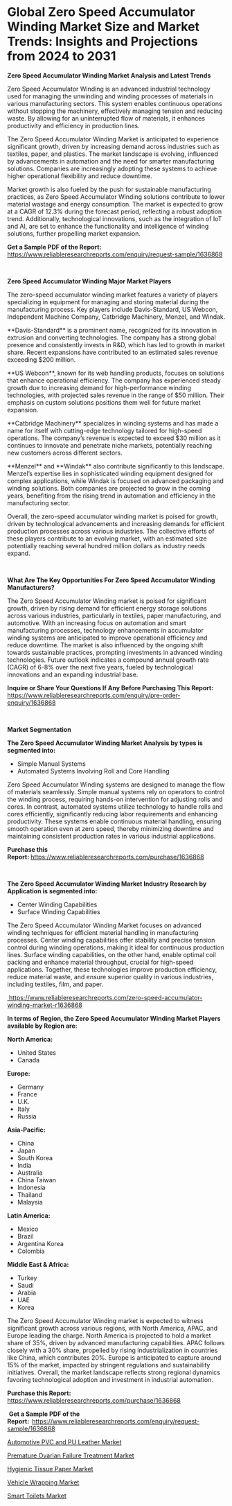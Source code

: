 <p><h1>Global Zero Speed Accumulator Winding Market Size and Market Trends: Insights and Projections from 2024 to 2031</h1></p><p><strong>Zero Speed Accumulator Winding Market Analysis and Latest Trends</strong></p>
<p><p>Zero Speed Accumulator Winding is an advanced industrial technology used for managing the unwinding and winding processes of materials in various manufacturing sectors. This system enables continuous operations without stopping the machinery, effectively managing tension and reducing waste. By allowing for an uninterrupted flow of materials, it enhances productivity and efficiency in production lines.</p><p>The Zero Speed Accumulator Winding Market is anticipated to experience significant growth, driven by increasing demand across industries such as textiles, paper, and plastics. The market landscape is evolving, influenced by advancements in automation and the need for smarter manufacturing solutions. Companies are increasingly adopting these systems to achieve higher operational flexibility and reduce downtime.</p><p>Market growth is also fueled by the push for sustainable manufacturing practices, as Zero Speed Accumulator Winding solutions contribute to lower material wastage and energy consumption. The market is expected to grow at a CAGR of 12.3% during the forecast period, reflecting a robust adoption trend. Additionally, technological innovations, such as the integration of IoT and AI, are set to enhance the functionality and intelligence of winding solutions, further propelling market expansion.</p></p>
<p><strong>Get a Sample PDF of the Report:&nbsp;</strong> <a href="https://www.reliableresearchreports.com/enquiry/request-sample/1636868">https://www.reliableresearchreports.com/enquiry/request-sample/1636868</a></p>
<p>&nbsp;</p>
<p><strong>Zero Speed Accumulator Winding Major Market Players</strong></p>
<p><p>The zero-speed accumulator winding market features a variety of players specializing in equipment for managing and storing material during the manufacturing process. Key players include Davis-Standard, US Webcon, Independent Machine Company, Catbridge Machinery, Menzel, and Windak.</p><p>**Davis-Standard** is a prominent name, recognized for its innovation in extrusion and converting technologies. The company has a strong global presence and consistently invests in R&D, which has led to growth in market share. Recent expansions have contributed to an estimated sales revenue exceeding $200 million.</p><p>**US Webcon**, known for its web handling products, focuses on solutions that enhance operational efficiency. The company has experienced steady growth due to increasing demand for high-performance winding technologies, with projected sales revenue in the range of $50 million. Their emphasis on custom solutions positions them well for future market expansion.</p><p>**Catbridge Machinery** specializes in winding systems and has made a name for itself with cutting-edge technology tailored for high-speed operations. The company’s revenue is expected to exceed $30 million as it continues to innovate and penetrate niche markets, potentially reaching new customers across different sectors.</p><p>**Menzel** and **Windak** also contribute significantly to this landscape. Menzel’s expertise lies in sophisticated winding equipment designed for complex applications, while Windak is focused on advanced packaging and winding solutions. Both companies are projected to grow in the coming years, benefiting from the rising trend in automation and efficiency in the manufacturing sector.</p><p>Overall, the zero-speed accumulator winding market is poised for growth, driven by technological advancements and increasing demands for efficient production processes across various industries. The collective efforts of these players contribute to an evolving market, with an estimated size potentially reaching several hundred million dollars as industry needs expand.</p></p>
<p>&nbsp;</p>
<p><strong>What Are The Key Opportunities For Zero Speed Accumulator Winding Manufacturers?</strong></p>
<p><p>The Zero Speed Accumulator Winding market is poised for significant growth, driven by rising demand for efficient energy storage solutions across various industries, particularly in textiles, paper manufacturing, and automotive. With an increasing focus on automation and smart manufacturing processes, technology enhancements in accumulator winding systems are anticipated to improve operational efficiency and reduce downtime. The market is also influenced by the ongoing shift towards sustainable practices, prompting investments in advanced winding technologies. Future outlook indicates a compound annual growth rate (CAGR) of 6-8% over the next five years, fueled by technological innovations and an expanding industrial base.</p></p>
<p><strong>Inquire or Share Your Questions If Any Before Purchasing This Report:</strong> <a href="https://www.reliableresearchreports.com/enquiry/pre-order-enquiry/1636868">https://www.reliableresearchreports.com/enquiry/pre-order-enquiry/1636868</a></p>
<p>&nbsp;</p>
<p><strong>Market Segmentation</strong></p>
<p><strong>The Zero Speed Accumulator Winding Market Analysis by types is segmented into:</strong></p>
<p><ul><li>Simple Manual Systems</li><li>Automated Systems Involving Roll and Core Handling</li></ul></p>
<p><p>Zero Speed Accumulator Winding systems are designed to manage the flow of materials seamlessly. Simple manual systems rely on operators to control the winding process, requiring hands-on intervention for adjusting rolls and cores. In contrast, automated systems utilize technology to handle rolls and cores efficiently, significantly reducing labor requirements and enhancing productivity. These systems enable continuous material handling, ensuring smooth operation even at zero speed, thereby minimizing downtime and maintaining consistent production rates in various industrial applications.</p></p>
<p><strong>Purchase this Report:&nbsp;</strong><a href="https://www.reliableresearchreports.com/purchase/1636868">https://www.reliableresearchreports.com/purchase/1636868</a></p>
<p>&nbsp;</p>
<p><strong>The Zero Speed Accumulator Winding Market Industry Research by Application is segmented into:</strong></p>
<p><ul><li>Center Winding Capabilities</li><li>Surface Winding Capabilities</li></ul></p>
<p><p>The Zero Speed Accumulator Winding Market focuses on advanced winding techniques for efficient material handling in manufacturing processes. Center winding capabilities offer stability and precise tension control during winding operations, making it ideal for continuous production lines. Surface winding capabilities, on the other hand, enable optimal coil packing and enhance material throughput, crucial for high-speed applications. Together, these technologies improve production efficiency, reduce material waste, and ensure superior quality in various industries, including textiles, film, and paper.</p></p>
<p><a href="https://www.reliableresearchreports.com/zero-speed-accumulator-winding-market-r1636868">&nbsp;https://www.reliableresearchreports.com/zero-speed-accumulator-winding-market-r1636868</a></p>
<p><strong>In terms of Region, the Zero Speed Accumulator Winding Market Players available by Region are:</strong></p>
<p>
    <p> <strong> North America: </strong>
        <ul>
            <li>United States</li>
            <li>Canada</li>
        </ul>
        </p> 
    <p> <strong> Europe: </strong>
        <ul>
            <li>Germany</li>
            <li>France</li>
            <li>U.K.</li>
            <li>Italy</li>
            <li>Russia</li>
        </ul>
        </p> 
    <p> <strong> Asia-Pacific: </strong>
        <ul>
            <li>China</li>
            <li>Japan</li>
            <li>South Korea</li>
            <li>India</li>
            <li>Australia</li>
            <li>China Taiwan</li>
            <li>Indonesia</li>
            <li>Thailand</li>
            <li>Malaysia</li>
        </ul>
        </p> 
    <p> <strong> Latin America: </strong>
        <ul>
            <li>Mexico</li>
            <li>Brazil</li>
            <li>Argentina Korea</li>
            <li>Colombia</li>
        </ul>
        </p> 
    <p> <strong> Middle East & Africa: </strong>
        <ul>
            <li>Turkey</li>
            <li>Saudi</li>
            <li>Arabia</li>
            <li>UAE</li>
            <li>Korea</li>
        </ul>
    </p>
    </p>
<p><p>The Zero Speed Accumulator Winding market is expected to witness significant growth across various regions, with North America, APAC, and Europe leading the charge. North America is projected to hold a market share of 35%, driven by advanced manufacturing capabilities. APAC follows closely with a 30% share, propelled by rising industrialization in countries like China, which contributes 20%. Europe is anticipated to capture around 15% of the market, impacted by stringent regulations and sustainability initiatives. Overall, the market landscape reflects strong regional dynamics favoring technological adoption and investment in industrial automation.</p></p>
<p><strong>Purchase this Report: </strong><a href="https://www.reliableresearchreports.com/purchase/1636868">https://www.reliableresearchreports.com/purchase/1636868</a></p>
<p>&nbsp;<strong>Get a Sample PDF of the Report:&nbsp;&nbsp;</strong><a href="https://www.reliableresearchreports.com/enquiry/request-sample/1636868">https://www.reliableresearchreports.com/enquiry/request-sample/1636868</a></p>
<p><strong></strong></p>
<p><p><a href="https://medium.com/@charlotte_egan89/navigating-the-global-automotive-pvc-and-pu-leather-market-landscape-trends-forecasts-and-impact-584633fc9d08">Automotive PVC and PU Leather Market</a></p><p><a href="https://www.linkedin.com/pulse/premature-ovarian-failure-treatment-market-investigation-industry-9uu8f">Premature Ovarian Failure Treatment Market</a></p><p><a href="https://issuu.com/reportprime-2/docs/hygienic-tissue-paper-market-size-2_14371079a950a6">Hygienic Tissue Paper Market</a></p><p><a href="https://www.linkedin.com/pulse/vehicle-wrapping-market-segmentation-geographical-regions-forcast-ecz1f">Vehicle Wrapping Market</a></p><p><a href="https://issuu.com/reportprime-2/docs/smart-toilets-market-size-2030.pptx_6172c828f57e50">Smart Toilets Market</a></p></p>